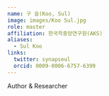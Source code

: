 ```yaml
---
name: 구 슬(Koo, Sul)
image: images/Koo Sul.jpg
role: master
affiliation: 한국학중앙연구원(AKS)
aliases:
  - Sul Koo
links:
  twitter: synapseul
  orcid: 0009-0006-6757-6399
---
```

Author & Researcher
